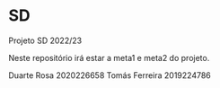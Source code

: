 # SD
Projeto SD 2022/23


Neste repositório irá estar a meta1 e meta2 do projeto.




Duarte Rosa 2020226658
Tomás Ferreira 2019224786
